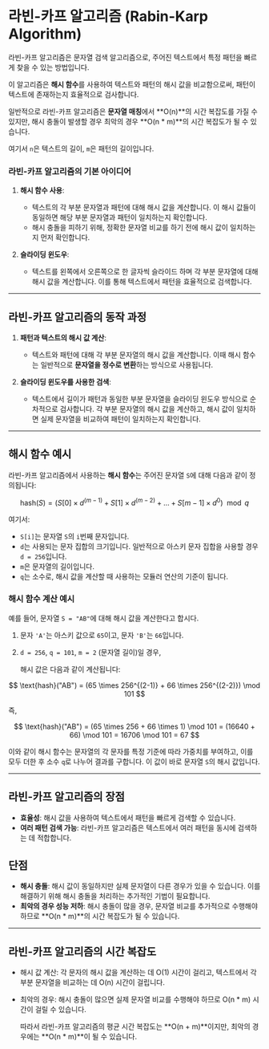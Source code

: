 # 라빈-카프 알고리즘 (Rabin-Karp Algorithm)

라빈-카프 알고리즘은 문자열 검색 알고리즘으로, 주어진 텍스트에서 특정 패턴을 빠르게 찾을 수 있는 방법입니다.

이 알고리즘은 **해시 함수**를 사용하여 텍스트와 패턴의 해시 값을 비교함으로써, 패턴이 텍스트에 존재하는지 효율적으로 검사합니다.

일반적으로 라빈-카프 알고리즘은 **문자열 매칭**에서 **O(n)**의 시간 복잡도를 가질 수 있지만, 해시 충돌이 발생할 경우 최악의 경우 **O(n * m)**의 시간 복잡도가 될 수 있습니다.

여기서 `n`은 텍스트의 길이, `m`은 패턴의 길이입니다.

### 라빈-카프 알고리즘의 기본 아이디어

1. **해시 함수 사용**:
   - 텍스트의 각 부분 문자열과 패턴에 대해 해시 값을 계산합니다. 이 해시 값들이 동일하면 해당 부분 문자열과 패턴이 일치하는지 확인합니다.
   - 해시 충돌을 피하기 위해, 정확한 문자열 비교를 하기 전에 해시 값이 일치하는지 먼저 확인합니다.

2. **슬라이딩 윈도우**:
   - 텍스트를 왼쪽에서 오른쪽으로 한 글자씩 슬라이드 하며 각 부분 문자열에 대해 해시 값을 계산합니다. 이를 통해 텍스트에서 패턴을 효율적으로 검색합니다.

---

## 라빈-카프 알고리즘의 동작 과정

1. **패턴과 텍스트의 해시 값 계산**:
   - 텍스트와 패턴에 대해 각 부분 문자열의 해시 값을 계산합니다. 이때 해시 함수는 일반적으로 **문자열을 정수로 변환**하는 방식으로 사용됩니다.

2. **슬라이딩 윈도우를 사용한 검색**:
   - 텍스트에서 길이가 패턴과 동일한 부분 문자열을 슬라이딩 윈도우 방식으로 순차적으로 검사합니다. 각 부분 문자열의 해시 값을 계산하고, 해시 값이 일치하면 실제 문자열을 비교하여 패턴이 일치하는지 확인합니다.

---

## 해시 함수 예시

라빈-카프 알고리즘에서 사용하는 **해시 함수**는 주어진 문자열 `S`에 대해 다음과 같이 정의됩니다:

$$
\text{hash}(S) = (S[0] \times d^{(m-1)} + S[1] \times d^{(m-2)} + \dots + S[m-1] \times d^0) \mod q
$$

여기서:

- `S[i]`는 문자열 `S`의 `i`번째 문자입니다.
- `d`는 사용되는 문자 집합의 크기입니다. 일반적으로 아스키 문자 집합을 사용할 경우 `d = 256`입니다.
- `m`은 문자열의 길이입니다.
- `q`는 소수로, 해시 값을 계산할 때 사용하는 모듈러 연산의 기준이 됩니다.

### 해시 함수 계산 예시

예를 들어, 문자열 `S = "AB"`에 대해 해시 값을 계산한다고 합시다.

1. 문자 `'A'`는 아스키 값으로 `65`이고, 문자 `'B'`는 `66`입니다.
2. `d = 256`, `q = 101`, `m = 2` (문자열 길이)일 경우,
   
   해시 값은 다음과 같이 계산됩니다:

$$
\text{hash}("AB") = (65 \times 256^{(2-1)} + 66 \times 256^{(2-2)}) \mod 101
$$

즉,

$$
\text{hash}("AB") = (65 \times 256 + 66 \times 1) \mod 101 = (16640 + 66) \mod 101 = 16706 \mod 101 = 67
$$

이와 같이 해시 함수는 문자열의 각 문자를 특정 기준에 따라 가중치를 부여하고, 이를 모두 더한 후 소수 `q`로 나누어 결과를 구합니다. 이 값이 바로 문자열 `S`의 해시 값입니다.

---

## 라빈-카프 알고리즘의 장점

- **효율성**: 해시 값을 사용하여 텍스트에서 패턴을 빠르게 검색할 수 있습니다.
- **여러 패턴 검색 가능**: 라빈-카프 알고리즘은 텍스트에서 여러 패턴을 동시에 검색하는 데 적합합니다.

## 단점

- **해시 충돌**: 해시 값이 동일하지만 실제 문자열이 다른 경우가 있을 수 있습니다. 이를 해결하기 위해 해시 충돌을 처리하는 추가적인 기법이 필요합니다.
- **최악의 경우 성능 저하**: 해시 충돌이 많을 경우, 문자열 비교를 추가적으로 수행해야 하므로 **O(n * m)**의 시간 복잡도가 될 수 있습니다.

---

## 라빈-카프 알고리즘의 시간 복잡도
  - 해시 값 계산: 각 문자의 해시 값을 계산하는 데 O(1) 시간이 걸리고, 텍스트에서 각 부분 문자열을 비교하는 데 O(n) 시간이 걸립니다.
  - 최악의 경우: 해시 충돌이 많으면 실제 문자열 비교를 수행해야 하므로 O(n * m) 시간이 걸릴 수 있습니다.

    따라서 라빈-카프 알고리즘의 평균 시간 복잡도는 **O(n + m)**이지만, 최악의 경우에는 **O(n * m)**이 될 수 있습니다.
